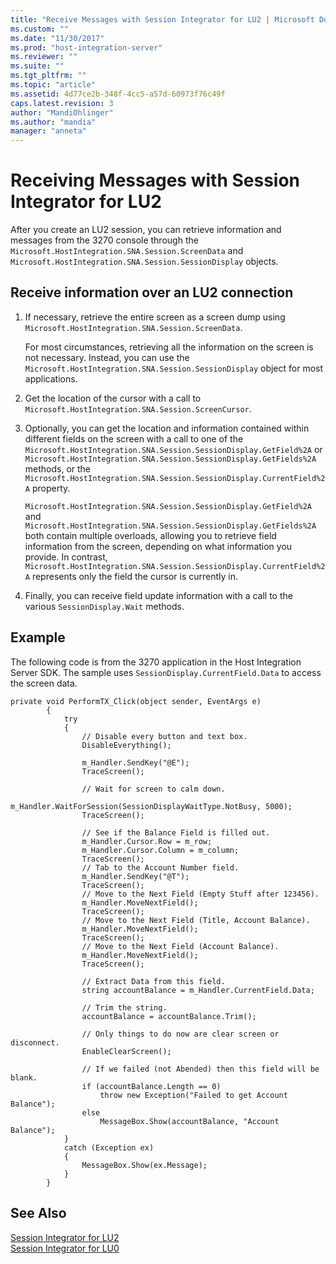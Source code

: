 ```yaml
---
title: "Receive Messages with Session Integrator for LU2 | Microsoft Docs"
ms.custom: ""
ms.date: "11/30/2017"
ms.prod: "host-integration-server"
ms.reviewer: ""
ms.suite: ""
ms.tgt_pltfrm: ""
ms.topic: "article"
ms.assetid: 4d77ce2b-348f-4cc5-a57d-60973f76c49f
caps.latest.revision: 3
author: "MandiOhlinger"
ms.author: "mandia"
manager: "anneta"
---
```

# Receiving Messages with Session Integrator for LU2
After you create an LU2 session, you can retrieve information and messages from the 3270 console through the `Microsoft.HostIntegration.SNA.Session.ScreenData` and `Microsoft.HostIntegration.SNA.Session.SessionDisplay` objects.  
  
## Receive information over an LU2 connection  
  
1.  If necessary, retrieve the entire screen as a screen dump using `Microsoft.HostIntegration.SNA.Session.ScreenData`.  
  
     For most circumstances, retrieving all the information on the screen is not necessary. Instead, you can use the `Microsoft.HostIntegration.SNA.Session.SessionDisplay` object for most applications.  
  
2.  Get the location of the cursor with a call to `Microsoft.HostIntegration.SNA.Session.ScreenCursor`.  
  
3.  Optionally, you can get the location and information contained within different fields on the screen with a call to one of the `Microsoft.HostIntegration.SNA.Session.SessionDisplay.GetField%2A` or `Microsoft.HostIntegration.SNA.Session.SessionDisplay.GetFields%2A` methods, or the `Microsoft.HostIntegration.SNA.Session.SessionDisplay.CurrentField%2A` property.  
  
     `Microsoft.HostIntegration.SNA.Session.SessionDisplay.GetField%2A` and `Microsoft.HostIntegration.SNA.Session.SessionDisplay.GetFields%2A` both contain multiple overloads, allowing you to retrieve field information from the screen, depending on what information you provide. In contrast, `Microsoft.HostIntegration.SNA.Session.SessionDisplay.CurrentField%2A` represents only the field the cursor is currently in.  
  
4.  Finally, you can receive field update information with a call to the various `SessionDisplay.Wait` methods.  
  
## Example  
 The following code is from the 3270 application in the Host Integration Server SDK. The sample uses `SessionDisplay.CurrentField.Data` to access the screen data.  
  
```  
private void PerformTX_Click(object sender, EventArgs e)  
        {  
            try  
            {  
                // Disable every button and text box.  
                DisableEverything();  
  
                m_Handler.SendKey("@E");  
                TraceScreen();  
  
                // Wait for screen to calm down.  
                m_Handler.WaitForSession(SessionDisplayWaitType.NotBusy, 5000);  
                TraceScreen();  
  
                // See if the Balance Field is filled out.  
                m_Handler.Cursor.Row = m_row;  
                m_Handler.Cursor.Column = m_column;  
                TraceScreen();  
                // Tab to the Account Number field.  
                m_Handler.SendKey("@T");  
                TraceScreen();  
                // Move to the Next Field (Empty Stuff after 123456).  
                m_Handler.MoveNextField();  
                TraceScreen();  
                // Move to the Next Field (Title, Account Balance).  
                m_Handler.MoveNextField();  
                TraceScreen();  
                // Move to the Next Field (Account Balance).  
                m_Handler.MoveNextField();  
                TraceScreen();  
  
                // Extract Data from this field.  
                string accountBalance = m_Handler.CurrentField.Data;  
  
                // Trim the string.  
                accountBalance = accountBalance.Trim();  
  
                // Only things to do now are clear screen or disconnect.  
                EnableClearScreen();  
  
                // If we failed (not Abended) then this field will be blank.  
                if (accountBalance.Length == 0)  
                    throw new Exception("Failed to get Account Balance");  
                else  
                    MessageBox.Show(accountBalance, "Account Balance");  
            }  
            catch (Exception ex)  
            {  
                MessageBox.Show(ex.Message);  
            }  
        }  
```  
  
## See Also  
 [Session Integrator for LU2](../core/session-integrator-for-lu21.md)   
 [Session Integrator for LU0](../core/session-integrator-for-lu02.md)